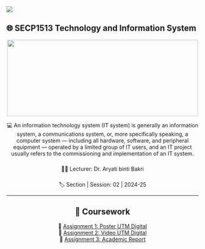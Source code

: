 ![](https://user-images.githubusercontent.com/18350557/176309783-0785949b-9127-417c-8b55-ab5a4333674e.gif) 
## 🌐 SECP1513 Technology and Information System

<head>
<center>
<p align="center"> <img src="https://www.skylineuniversity.ac.ae/blog/images/2021/01/08/isvsit.jpg" height="200" ; width="500"> </p>

💻
An information technology system (IT system) is generally an information system, a communications system, or, more specifically speaking, a computer system — including all hardware, software, and peripheral equipment — operated by a limited group of IT users, and an IT project usually refers to the commissioning and implementation of an IT system.
###
👩‍🏫
Lecturer: Dr. Aryati binti Bakri
###
🏷
Section | Session: 02 | 2024-25

-----------
## 📜 Coursework
💫 [Assignment 1: Poster UTM Digital]() <br>
💫 [Assignment 2: Video UTM Digital]() <br>
💫 [Assignment 3: Academic Report]() <br>
